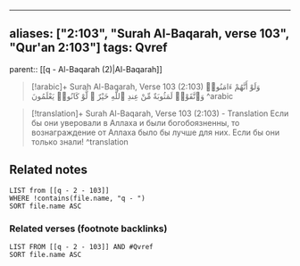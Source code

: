 
---
aliases: ["2:103", "Surah Al-Baqarah, verse 103", "Qur'an 2:103"]
tags: Qvref
---

parent:: [[q - Al-Baqarah (2)|Al-Baqarah]]

> [!arabic]+ Surah Al-Baqarah, Verse 103 (2:103)
> <span class="quran-arabic">وَلَوْ أَنَّهُمْ ءَامَنُوا۟ وَٱتَّقَوْا۟ لَمَثُوبَةٌ مِّنْ عِندِ ٱللَّهِ خَيْرٌ ۖ لَّوْ كَانُوا۟ يَعْلَمُونَ</span>
^arabic

> [!translation]+ Surah Al-Baqarah, Verse 103 (2:103) - Translation
> Если бы они уверовали в Аллаха и были богобоязненны, то вознаграждение от Аллаха было бы лучше для них. Если бы они только знали!
^translation



## Related notes
```dataview
LIST from [[q - 2 - 103]]
WHERE !contains(file.name, "q - ")
SORT file.name ASC
```

### Related verses (footnote backlinks)
```dataview
LIST FROM [[q - 2 - 103]] AND #Qvref
SORT file.name ASC
```

